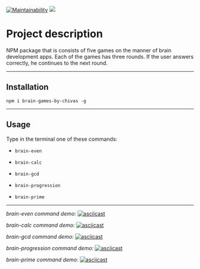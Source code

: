 [![Maintainability](https://api.codeclimate.com/v1/badges/34b0693ff1a46f4738db/maintainability)](https://codeclimate.com/github/ChivasRover/frontend-project-lvl1/maintainability)
[![](https://github.com/ChivasRover/frontend-project-lvl1/workflows/Lint/badge.svg)](https://github.com/ChivasRover/frontend-project-lvl1/actions)

# **Project description** #

NPM package that is consists of five games on the manner of brain development apps. Each of the games has three rounds. If the user answers correctly, he continues to the next round.

---

## **Installation** ##

```npm i brain-games-by-chivas -g```

---

## **Usage** ##

Type in the terminal one of these commands:

- ```brain-even```

- ```brain-calc```

- ```brain-gcd```

- ```brain-progression```

- ```brain-prime```

---

*brain-even command demo:*
[![asciicast](https://asciinema.org/a/ajJ5Ma4E0bgr5mRiiFbeKPyIl.svg)](https://asciinema.org/a/ajJ5Ma4E0bgr5mRiiFbeKPyIl)


*brain-calc command demo:*
[![asciicast](https://asciinema.org/a/PuVEmaX1bpAN140o9Xp6Cdia9.svg)](https://asciinema.org/a/PuVEmaX1bpAN140o9Xp6Cdia9)


*brain-gcd command demo:*
[![asciicast](https://asciinema.org/a/PwNMtP6gySM4DJvzh7SdkKN6P.svg)](https://asciinema.org/a/PwNMtP6gySM4DJvzh7SdkKN6P)


*brain-progression command demo:*
[![asciicast](https://asciinema.org/a/6Kq2hCsEfTjvKtcTnZqoVDeyN.svg)](https://asciinema.org/a/6Kq2hCsEfTjvKtcTnZqoVDeyN)


*brain-prime command demo:*
[![asciicast](https://asciinema.org/a/G5gWQAQ4hVMEl3fkEhV6Dh4XJ.svg)](https://asciinema.org/a/G5gWQAQ4hVMEl3fkEhV6Dh4XJ)
